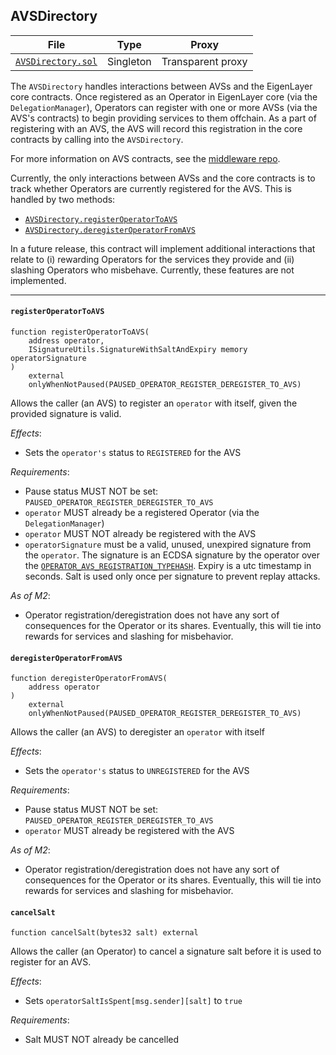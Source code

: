 [middleware-repo]: https://github.com/Layr-Labs/eigenlayer-middleware/

## AVSDirectory

| File | Type | Proxy |
| -------- | -------- | -------- |
| [`AVSDirectory.sol`](../../src/contracts/core/AVSDirectory.sol) | Singleton | Transparent proxy |

The `AVSDirectory` handles interactions between AVSs and the EigenLayer core contracts. Once registered as an Operator in EigenLayer core (via the `DelegationManager`), Operators can register with one or more AVSs (via the AVS's contracts) to begin providing services to them offchain. As a part of registering with an AVS, the AVS will record this registration in the core contracts by calling into the `AVSDirectory`.

For more information on AVS contracts, see the [middleware repo][middleware-repo].

Currently, the only interactions between AVSs and the core contracts is to track whether Operators are currently registered for the AVS. This is handled by two methods:
* [`AVSDirectory.registerOperatorToAVS`](#registeroperatortoavs)
* [`AVSDirectory.deregisterOperatorFromAVS`](#deregisteroperatorfromavs)

In a future release, this contract will implement additional interactions that relate to (i) rewarding Operators for the services they provide and (ii) slashing Operators who misbehave. Currently, these features are not implemented.

---

#### `registerOperatorToAVS`

```solidity
function registerOperatorToAVS(
    address operator,
    ISignatureUtils.SignatureWithSaltAndExpiry memory operatorSignature
) 
    external 
    onlyWhenNotPaused(PAUSED_OPERATOR_REGISTER_DEREGISTER_TO_AVS)
```

Allows the caller (an AVS) to register an `operator` with itself, given the provided signature is valid.

*Effects*:
* Sets the `operator's` status to `REGISTERED` for the AVS

*Requirements*:
* Pause status MUST NOT be set: `PAUSED_OPERATOR_REGISTER_DEREGISTER_TO_AVS`
* `operator` MUST already be a registered Operator (via the `DelegationManager`)
* `operator` MUST NOT already be registered with the AVS
* `operatorSignature` must be a valid, unused, unexpired signature from the `operator`. The signature is an ECDSA signature by the operator over the [`OPERATOR_AVS_REGISTRATION_TYPEHASH`](../../src/contracts/core/DelegationManagerStorage.sol). Expiry is a utc timestamp in seconds. Salt is used only once per signature to prevent replay attacks.

*As of M2*:
* Operator registration/deregistration does not have any sort of consequences for the Operator or its shares. Eventually, this will tie into rewards for services and slashing for misbehavior.

#### `deregisterOperatorFromAVS`

```solidity
function deregisterOperatorFromAVS(
    address operator
) 
    external 
    onlyWhenNotPaused(PAUSED_OPERATOR_REGISTER_DEREGISTER_TO_AVS)
```

Allows the caller (an AVS) to deregister an `operator` with itself

*Effects*:
* Sets the `operator's` status to `UNREGISTERED` for the AVS

*Requirements*:
* Pause status MUST NOT be set: `PAUSED_OPERATOR_REGISTER_DEREGISTER_TO_AVS`
* `operator` MUST already be registered with the AVS

*As of M2*:
* Operator registration/deregistration does not have any sort of consequences for the Operator or its shares. Eventually, this will tie into rewards for services and slashing for misbehavior.

#### `cancelSalt`

```solidity
function cancelSalt(bytes32 salt) external
```

Allows the caller (an Operator) to cancel a signature salt before it is used to register for an AVS.

*Effects*:
* Sets `operatorSaltIsSpent[msg.sender][salt]` to `true`

*Requirements*:
* Salt MUST NOT already be cancelled
